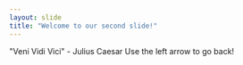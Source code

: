 ```yaml
---
layout: slide
title: "Welcome to our second slide!"
---
```

"Veni Vidi Vici" - Julius Caesar
Use the left arrow to go back!

